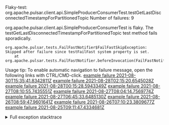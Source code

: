         
Flaky-test: org.apache.pulsar.client.api.SimpleProducerConsumerTest.testGetLastDisconnectedTimestampForPartitionedTopic
Number of failures: 9

org.apache.pulsar.client.api.SimpleProducerConsumerTest is flaky. The testGetLastDisconnectedTimestampForPartitionedTopic test method fails sporadically.

```
org.apache.pulsar.tests.FailFastNotifier$FailFastSkipException: Skipped after failure since testFailFast system property is set.
	at org.apache.pulsar.tests.FailFastNotifier.beforeInvocation(FailFastNotifier.java:88)

```

Usage tip: To enable automatic navigation to failure message, open the following links with CTRL/CMD-click.
[example failure 2021-08-30T15:35:41.8342811Z](https://github.com/apache/pulsar/runs/3463119398?check_suite_focus=true#step:9:3383)
[example failure 2021-08-28T02:15:20.6545028Z](https://github.com/apache/pulsar/runs/3448473880?check_suite_focus=true#step:9:2380)
[example failure 2021-08-28T00:15:28.5943349Z](https://github.com/apache/pulsar/runs/3447917315?check_suite_focus=true#step:9:1748)
[example failure 2021-08-27T08:10:55.7435551Z](https://github.com/apache/pulsar/runs/3440980370?check_suite_focus=true#step:9:2447)
[example failure 2021-08-27T08:04:14.7569774Z](https://github.com/apache/pulsar/runs/3440855241?check_suite_focus=true#step:9:2372)
[example failure 2021-08-27T06:45:33.6485130Z](https://github.com/apache/pulsar/runs/3440411158?check_suite_focus=true#step:9:2373)
[example failure 2021-08-26T08:59:47.9601641Z](https://github.com/apache/pulsar/runs/3430539961?check_suite_focus=true#step:9:3082)
[example failure 2021-08-26T07:10:23.3809677Z](https://github.com/apache/pulsar/runs/3429892136?check_suite_focus=true#step:9:2434)
[example failure 2021-08-25T09:11:47.4334681Z](https://github.com/apache/pulsar/runs/3420085427?check_suite_focus=true#step:10:2344)


<details>
<summary>Full exception stacktrace</summary>
<code><pre>
org.apache.pulsar.tests.FailFastNotifier$FailFastSkipException: Skipped after failure since testFailFast system property is set.
	at org.apache.pulsar.tests.FailFastNotifier.beforeInvocation(FailFastNotifier.java:88)

</pre></code>
</details>

